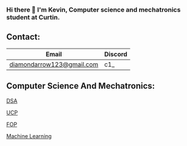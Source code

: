### Hi there 👋 I'm Kevin, Computer science and mechatronics student at Curtin.



## Contact:
| Email | Discord |
|--|--|
| diamondarrow123@gmail.com | c1_ |



## Computer Science And Mechatronics:

[DSA](https://github.com/fins84/DSA)

[UCP](https://github.com/fins84/UCP)

[FOP](https://github.com/fins84/UCP)

[Machine Learning](https://github.com/fins84/COMP3010)

